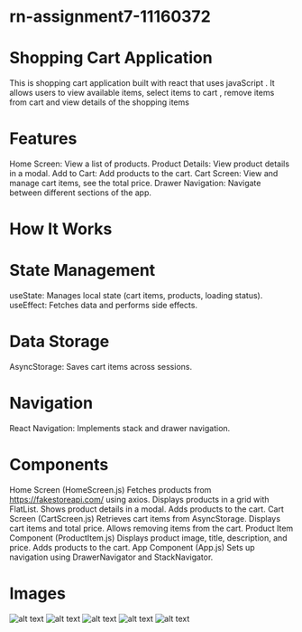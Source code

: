 # rn-assignment7-11160372
 

  # Shopping Cart Application
 This is shopping cart application built with react that uses javaScript . It allows users to view available items,
 select items to cart , remove items from cart and view details of the shopping items

  # Features
 Home Screen: View a list of products.
 Product Details: View product details in a modal.
 Add to Cart: Add products to the cart.
 Cart Screen: View and manage cart items, see the total price.
 Drawer Navigation: Navigate between different sections of the app.

# How It Works

 # State Management
useState: Manages local state (cart items, products, loading status).
useEffect: Fetches data and performs side effects.
  
# Data Storage
AsyncStorage: Saves cart items across sessions.


 # Navigation
React Navigation: Implements stack and drawer navigation.

# Components
Home Screen (HomeScreen.js)
Fetches products from https://fakestoreapi.com/ using axios.
Displays products in a grid with FlatList.
Shows product details in a modal.
Adds products to the cart.
Cart Screen (CartScreen.js)
Retrieves cart items from AsyncStorage.
Displays cart items and total price.
Allows removing items from the cart.
Product Item Component (ProductItem.js)
Displays product image, title, description, and price.
Adds products to the cart.
App Component (App.js)
Sets up navigation using DrawerNavigator and StackNavigator.


# Images
![alt text](photo_2024-07-12_23-15-40.jpg)
![alt text](photo_2024-07-12_23-16-31.jpg)
![alt text](photo_2024-07-12_23-16-37.jpg)
![alt text](photo_2024-07-12_23-16-47.jpg)
![alt text](photo_2024-07-12_23-28-27.jpg)